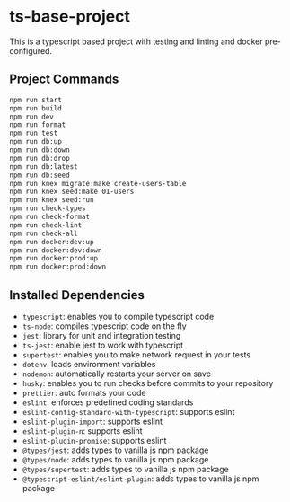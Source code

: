 # ts-base-project

This is a typescript based project with testing and linting and docker pre-configured.

## Project Commands

```bash
npm run start
npm run build
npm run dev
npm run format
npm run test
npm run db:up
npm run db:down
npm run db:drop
npm run db:latest
npm run db:seed
npm run knex migrate:make create-users-table
npm run knex seed:make 01-users
npm run knex seed:run
npm run check-types
npm run check-format
npm run check-lint
npm run check-all
npm run docker:dev:up
npm run docker:dev:down
npm run docker:prod:up
npm run docker:prod:down
```

## Installed Dependencies

- <code>typescript</code>: enables you to compile typescript code
- <code>ts-node</code>: compiles typescript code on the fly
- <code>jest</code>: library for unit and integration testing
- <code>ts-jest</code>: enable jest to work with typescript
- <code>supertest</code>: enables you to make network request in your tests
- <code>dotenv</code>: loads environment variables
- <code>nodemon</code>: automatically restarts your server on save
- <code>husky</code>: enables you to run checks before commits to your repository
- <code>prettier</code>: auto formats your code
- <code>eslint</code>: enforces predefined coding standards
- <code>eslint-config-standard-with-typescript</code>: supports eslint
- <code>eslint-plugin-import</code>: supports eslint
- <code>eslint-plugin-n</code>: supports eslint
- <code>eslint-plugin-promise</code>: supports eslint
- <code>@types/jest</code>: adds types to vanilla js npm package
- <code>@types/node</code>: adds types to vanilla js npm package
- <code>@types/supertest</code>: adds types to vanilla js npm package
- <code>@typescript-eslint/eslint-plugin</code>: adds types to vanilla js npm package
